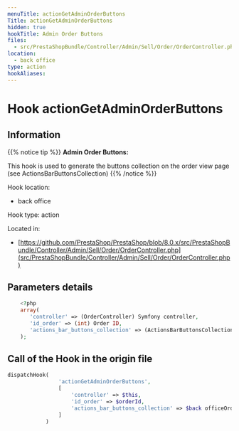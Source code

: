 ```yaml
---
menuTitle: actionGetAdminOrderButtons
Title: actionGetAdminOrderButtons
hidden: true
hookTitle: Admin Order Buttons
files:
  - src/PrestaShopBundle/Controller/Admin/Sell/Order/OrderController.php
location:
  - back office
type: action
hookAliases:
---
```


# Hook actionGetAdminOrderButtons

## Information

{{% notice tip %}}
**Admin Order Buttons:** 

This hook is used to generate the buttons collection on the order view page (see ActionsBarButtonsCollection)
{{% /notice %}}

Hook location:
  - back office

Hook type: action

Located in: 
  - [https://github.com/PrestaShop/PrestaShop/blob/8.0.x/src/PrestaShopBundle/Controller/Admin/Sell/Order/OrderController.php](src/PrestaShopBundle/Controller/Admin/Sell/Order/OrderController.php)

## Parameters details

```php
    <?php
    array(
       'controller' => (OrderController) Symfony controller,
       'id_order' => (int) Order ID,
       'actions_bar_buttons_collection' => (ActionsBarButtonsCollection) Collection of ActionsBarButtonInterface
    );
```

## Call of the Hook in the origin file

```php
dispatchHook(
                'actionGetAdminOrderButtons',
                [
                    'controller' => $this,
                    'id_order' => $orderId,
                    'actions_bar_buttons_collection' => $back officeOrderButtons,
                ]
            )
```